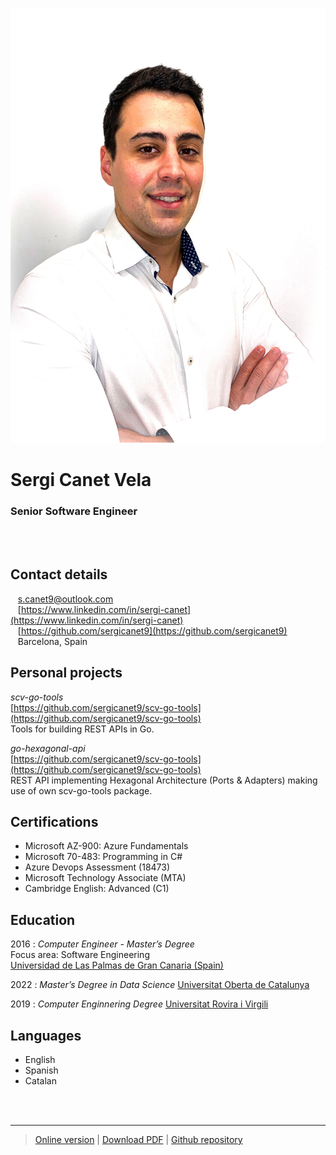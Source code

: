 <br /><br />

![](src/picture.png)

# Sergi Canet Vela
### Senior Software Engineer
<br /><br />

Contact details
---------
<span class="fas fa-envelope fa-lg"></span>&nbsp;&nbsp;&nbsp;<a href="mailto:s.canet9@outlook.com">s.canet9@outlook.com</a>
<br />
<span class="fab fa-linkedin fa-lg"></span>&nbsp;&nbsp;&nbsp;[https://www.linkedin.com/in/sergi-canet](https://www.linkedin.com/in/sergi-canet)
<br />
<span class="fab fa-github fa-lg"></span>&nbsp;&nbsp;&nbsp;[https://github.com/sergicanet9](https://github.com/sergicanet9)
<br />
<span class="fa fa-map-marker fa-lg"></span>&nbsp;&nbsp;&nbsp;Barcelona, Spain

Personal projects
----------
*scv-go-tools*  
[https://github.com/sergicanet9/scv-go-tools](https://github.com/sergicanet9/scv-go-tools)  
Tools for building REST APIs in Go.

*go-hexagonal-api*  
[https://github.com/sergicanet9/scv-go-tools](https://github.com/sergicanet9/scv-go-tools)  
REST API implementing Hexagonal Architecture (Ports & Adapters) making use of own scv-go-tools package. 

Certifications
---------
- Microsoft AZ-900: Azure Fundamentals
- Microsoft 70-483: Programming in C#
- Azure Devops Assessment (18473)
- Microsoft Technology Associate (MTA)
- Cambridge English: Advanced (C1)

Education
---------
2016
:	*Computer Engineer - Master’s Degree*  
	Focus area: Software Engineering  
	[Universidad de Las Palmas de Gran Canaria (Spain)](https://ulpgc.es)  
	
2022
:       *Master’s Degree in Data Science*
        [Universitat Oberta de Catalunya](https://www.uoc.edu)

2019
:       *Computer Enginnering Degree*
        [Universitat Rovira i Virgili](https://www.urv.cat)

Languages
---------
- English
- Spanish
- Catalan

<br /><br />

------
> [Online version](https://htmlpreview.github.io/?https://github.com/sergicanet9/resume/blob/main/resume-sergi-canet.html) |
[Download PDF](https://raw.githubusercontent.com/sergicanet9/resume/main/resume-sergi-canet.pdf) |
[Github repository](https://github.com/sergicanet9/resume)

